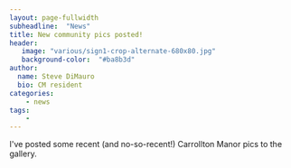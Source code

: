 ```yaml
---
layout: page-fullwidth
subheadline:  "News"
title: New community pics posted!
header:
   image: "various/sign1-crop-alternate-680x80.jpg"
   background-color:  "#ba8b3d"
author:
  name: Steve DiMauro
  bio: CM resident
categories:
    - news
tags:
    - 
---
```


I've posted some recent (and no-so-recent!) Carrollton Manor pics to the gallery.